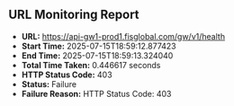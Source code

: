 ## URL Monitoring Report

- **URL:** https://api-gw1-prod1.fisglobal.com/gw/v1/health
- **Start Time:** 2025-07-15T18:59:12.877423
- **End Time:** 2025-07-15T18:59:13.324040
- **Total Time Taken:** 0.446617 seconds
- **HTTP Status Code:** 403
- **Status:** Failure
- **Failure Reason:** HTTP Status Code: 403
